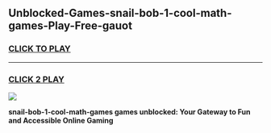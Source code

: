 
## Unblocked-Games-snail-bob-1-cool-math-games-Play-Free-gauot
<h3>
<a href="https://premium76.site?title=snail-bob-1-cool-math-games&ref=23A">CLICK TO PLAY</a></h3>
<hr>

<h3>
<a href="https://premium76.site?title=snail-bob-1-cool-math-games&ref=23A">CLICK 2 PLAY</a>
  
</h3>

<a href="https://premium76.site?title=snail-bob-1-cool-math-games&ref=23A"><img src="https://clearcache.store/games.png"></a>


**snail-bob-1-cool-math-games games unblocked: Your Gateway to Fun and Accessible Online Gaming**

